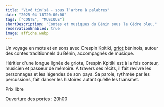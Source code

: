 ```yaml
---
title: "Vivó tín’sá - sous l’arbre à palabres"
date: "2025-04-18T20:00:00"
tags: ["CONTE", "MUSIQUE"]
shortDescription: "Contes et musiques du Bénin sous le Cèdre bleu."
reservationEnabled: true
image: affiche.webp
---
```


Un voyage en mots et en sons avec Crespin Kpitiki, [griot](https://fr.wikipedia.org/wiki/Griot) béninois, autour des contes traditionnels du Bénin, accompagnés de musique.

Héritier d'une longue lignée de griots, Crespin Kpitiki est à la fois conteur, musicien et passeur de mémoire. À travers ses récits, il fait revivre les personnages et les légendes de son pays. Sa parole, rythmée par les percussions, fait danser les histoires autant qu’elle les transmet.

Prix libre

Ouverture des portes : 20h00
